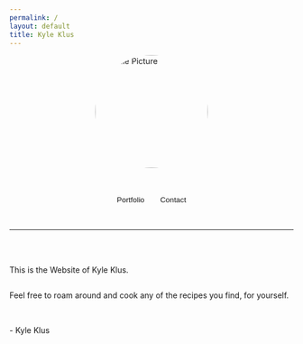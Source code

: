 ```yaml
---
permalink: /
layout: default
title: Kyle Klus
---
```

<div class="content" style="display:flex; flex-direction:column; ">
    <div class="image-cropper" style="width: 200px; height: 200px; align-self: center;">
        <a href="https://github.com/MajorEnkidu" style="margin: 0">
            <img src="https://github.com/MajorEnkidu.png" alt="Profile Picture" class="rounded"/>
        </a>
    </div>
    <br>
    <div style="align-self: center;">
        <button class="portfolio-button" onclick="location.href = 'https://github.com/MajorEnkidu?tab=repositories'">Portfolio</button>
        <button class="portfolio-button" onclick="location.href = 'mailto:kyle.klus.work@pm.me'">Contact</button>
    </div>
    <hr>
    <br><br>
    <p>This is the Website of Kyle Klus.</p>
    <p>Feel free to roam around and cook any of the recipes you find, for yourself.</p>
    <br>
    <p>- Kyle Klus</p>
    <br><br>
    <style>
        .image-cropper {
            position: relative;
            overflow: hidden;
            border-radius: 50%;
            box-shadow: var(--shadow);
border: 1px solid var(--main-accent-dark);
        }
        img.rounded{
            display: inline;
            margin: 0 auto;
            height: 100%;
            width: auto;
        }
        .portfolio-button{
            width: max-content;
            color: var(--text-normal);
            background-color: var(--bg-darker);
            border: none;
            border-radius: var(--radius-big);
            padding: 12px;
            margin:1.2rem 0;
            align-self: center;
            box-shadow: var(--button-shadow);
            transition: all 200ms ease-out;
        }
        .portfolio-button:hover{
            background-color: var(--bg-dark);
            transform: translateY(-1px);
            transition: all 200ms ease-in;
            cursor: pointer;
        }
    </style>
</div>
